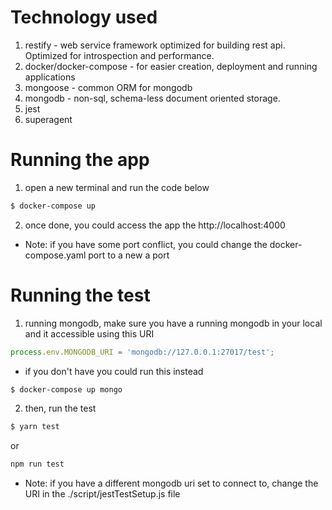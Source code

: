 # Technology used
1. restify - web service framework optimized for building rest api. Optimized for introspection and performance.
2. docker/docker-compose - for easier creation, deployment and running applications
3. mongoose - common ORM for mongodb
4. mongodb - non-sql, schema-less document oriented storage.
5. jest 
6. superagent

# Running the app
1. open a new terminal and run the code below
```bash
$ docker-compose up
```
2. once done, you could access the app the http://localhost:4000
- Note: if you have some port conflict, you could change the docker-compose.yaml port to a new a port

# Running the test
1. running mongodb, make sure you have a running mongodb in your local and it accessible using this URI
```javascript
process.env.MONGODB_URI = 'mongodb://127.0.0.1:27017/test';
```
- if you don't have you could run this instead
```bash
$ docker-compose up mongo
```
2. then, run the test
```bash
$ yarn test
```
or
```bash
npm run test
```
- Note: if you have a different mongodb uri set to connect to, change the URI in the ./script/jestTestSetup.js file
